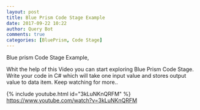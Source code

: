 ```yaml
---
layout: post
title: Blue Prism Code Stage Example
date: 2017-09-22 10:22
author: Query Bot
comments: true
categories: [BluePrism, Code Stage]
---
```

Blue prism Code Stage Example,

Whit the help of this Video you can start exploring Blue Prism Code Stage. Write your code in C# which will take one input value and stores output value to data item. Keep watching for more..

{% include youtube.html id="3kLuNKnQRFM" %}
https://www.youtube.com/watch?v=3kLuNKnQRFM